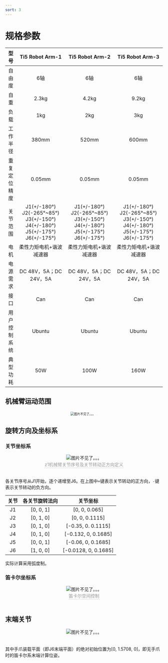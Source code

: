 ```yaml
---
sort: 3
---
```


# 规格参数

|型号|Ti5 Robot Arm-1|Ti5 Robot Arm-2|Ti5 Robot Arm-3|
|:-:|:-:|:-:|:-:|
|自由度|6轴|6轴|6轴|
|自重|2.3kg|4.2kg|9.2kg|
|负载|1kg|2kg|3kg|
|工作半径|380mm|520mm|600mm|
|重复定位精度|0.05mm|0.05mm|0.05mm|
|关节范围|J1(+/-180°) J2(-265°~85°) J3(+/-150°) J4(+/-180°) J5(+/-175°) J6(+/-175°)|J1(+/-180°) J2(-265°~85°) J3(+/-150°) J4(+/-180°) J5(+/-175°) J6(+/-175°)|J1(+/-180°) J2(-265°~85°) J3(+/-150°) J4(+/-180°) J5(+/-175°) J6(+/-175°)|
|电机|柔性力矩电机+谐波减速器|柔性力矩电机+谐波减速器|柔性力矩电机+谐波减速器|
|电源需求|DC 48V，5A；DC 24V，5A|DC 48V，5A；DC 24V，5A|DC 48V，5A；DC 24V，5A|
|接口|Can|Can|Can|
|用户控制系统|Ubuntu|Ubuntu|Ubuntu|
|典型功耗|50W|100W|160W|


## 机械臂运动范围

<center>
<img src="../img/range.png" style="zoom:70%" alt=" 图片不见了。。。 "/>
<div style="color:orange; border-bottom: 0.1px solid #d9d9d9;
display: inline-block;
color: #999;
padding: 1px;"></div>
</center>

## 旋转方向及坐标系

### 关节坐标系

<center>
<img src="../img/1.jpg" style="zoom:100%" alt=" 图片不见了。。。 "/>
<br>
<div style="color:orange; border-bottom: 0.1px solid #d9d9d9;
display: inline-block;
color: #999;
padding: 1px;">z1机械臂关节序号及关节转动正方向定义</div>
</center>
<br>

各关节序号从J1开始，逐个递增至J6。在上图中`+`键表示关节转动的正方向，`-`键表示关节转动的负方向。

|关节|各关节旋转法向|关节坐标|
|:-:|:-:|:-:|
|J1|[0, 0, 1]|[0, 0, 0.065]|
|J2|[0, 1, 0]|[0, 0, 0.1115]|
|J3|[0, 1, 0]|[-0.35, 0. 0.1115]|
|J4|[0, 1, 0]|[-0.132, 0, 0.1685]|
|J5|[0, 0, 1]|[-0.06, 0, 0.1685]|
|J6|[1, 0, 0]|[-0.0128, 0, 0.1685]|

实际计算采用弧度制。

### 笛卡尔坐标系

<center>
<img src="../img/2.jpg" style="zoom:100%" alt=" 图片不见了。。。 "/>
<br>
<div style="color:orange; border-bottom: 0.1px solid #d9d9d9;
display: inline-block;
color: #999;
padding: 1px;">笛卡尔空间控制</div>
</center>
<br>

## 末端关节

<center>
<img src="../img/末端关节图.PNG" style="zoom:100%" alt=" 图片不见了。。。 "/>
<br>
<div style="color:orange; border-bottom: 0.1px solid #d9d9d9;
display: inline-block;
color: #999;
padding: 1px;">
</center>
<br>

其中手爪装载平面（即J6末端平面）的绝对初始位置为[0, 1.5708, 0]，即无手爪时的笛卡尔系末端计算位姿。
